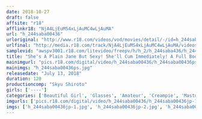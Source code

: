 ```yaml
---
date: 2018-10-27
draft: false
affsite: "r18"
afflinkr18: "NjA4LjEuMS4xLjAuMC4wLjAuMA"
url: "h_244saba00436"
urloriginal: "http://www.r18.com/videos/vod/movies/detail/-/id=h_244saba00436"
urlfinal: "http://media.r18.com/track/NjA4LjEuMS4xLjAuMC4wLjAuMA/videos/vod/movies/detail/-/id=h_244saba00436"
samplevid: "awspv3001.r18.com/litevideo/freepv/h/h_2/h_244saba436/h_244saba436_dmb_w.mp4"
title: "She's A Plain Jane But Sexy! She'll Cum Immediately! A Full Body Erogenous Zone! A Super Class Amateur!! Vol.003 This Conservative Girl In Glasses Who Works At The Town Bookstore Is Actually... A Perverted Anime Otaku Girl Who Wants Breaking In Training"
mainimgurl: "pics.r18.com/digital/video/h_244saba00436/h_244saba00436ps.jpg"
mainimgs: "h_244saba00436ps.jpg"
releasedate: "July 13, 2018"
duration: 120
productioncomp: "Skyu Shiroto"
girls: ['----']
categories: ['Beautiful Girl', 'Glasses', 'Amateur', 'Creampie', 'Masturbation', 'Hi-Def']
imgurls: ['pics.r18.com/digital/video/h_244saba00436/h_244saba00436jp-1.jpg', 'pics.r18.com/digital/video/h_244saba00436/h_244saba00436jp-2.jpg', 'pics.r18.com/digital/video/h_244saba00436/h_244saba00436jp-3.jpg', 'pics.r18.com/digital/video/h_244saba00436/h_244saba00436jp-4.jpg', 'pics.r18.com/digital/video/h_244saba00436/h_244saba00436jp-5.jpg', 'pics.r18.com/digital/video/h_244saba00436/h_244saba00436jp-6.jpg', 'pics.r18.com/digital/video/h_244saba00436/h_244saba00436jp-7.jpg', 'pics.r18.com/digital/video/h_244saba00436/h_244saba00436jp-8.jpg', 'pics.r18.com/digital/video/h_244saba00436/h_244saba00436jp-9.jpg', 'pics.r18.com/digital/video/h_244saba00436/h_244saba00436jp-10.jpg', 'pics.r18.com/digital/video/h_244saba00436/h_244saba00436jp-11.jpg', 'pics.r18.com/digital/video/h_244saba00436/h_244saba00436jp-12.jpg', 'pics.r18.com/digital/video/h_244saba00436/h_244saba00436jp-13.jpg', 'pics.r18.com/digital/video/h_244saba00436/h_244saba00436jp-14.jpg', 'pics.r18.com/digital/video/h_244saba00436/h_244saba00436jp-15.jpg', 'pics.r18.com/digital/video/h_244saba00436/h_244saba00436jp-16.jpg', 'pics.r18.com/digital/video/h_244saba00436/h_244saba00436jp-17.jpg', 'pics.r18.com/digital/video/h_244saba00436/h_244saba00436jp-18.jpg', 'pics.r18.com/digital/video/h_244saba00436/h_244saba00436jp-19.jpg', 'pics.r18.com/digital/video/h_244saba00436/h_244saba00436jp-20.jpg']
imgs: ['h_244saba00436jp-1.jpg', 'h_244saba00436jp-2.jpg', 'h_244saba00436jp-3.jpg', 'h_244saba00436jp-4.jpg', 'h_244saba00436jp-5.jpg', 'h_244saba00436jp-6.jpg', 'h_244saba00436jp-7.jpg', 'h_244saba00436jp-8.jpg', 'h_244saba00436jp-9.jpg', 'h_244saba00436jp-10.jpg', 'h_244saba00436jp-11.jpg', 'h_244saba00436jp-12.jpg', 'h_244saba00436jp-13.jpg', 'h_244saba00436jp-14.jpg', 'h_244saba00436jp-15.jpg', 'h_244saba00436jp-16.jpg', 'h_244saba00436jp-17.jpg', 'h_244saba00436jp-18.jpg', 'h_244saba00436jp-19.jpg', 'h_244saba00436jp-20.jpg']
---
```

